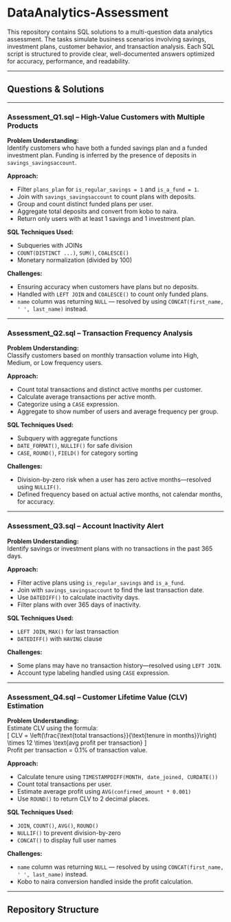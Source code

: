 # DataAnalytics-Assessment

This repository contains SQL solutions to a multi-question data analytics assessment. The tasks simulate business scenarios involving savings, investment plans, customer behavior, and transaction analysis. Each SQL script is structured to provide clear, well-documented answers optimized for accuracy, performance, and readability.

---

## Questions & Solutions

---

### Assessment_Q1.sql – High-Value Customers with Multiple Products

**Problem Understanding:**  
Identify customers who have both a funded savings plan and a funded investment plan. Funding is inferred by the presence of deposits in `savings_savingsaccount`.

**Approach:**  
- Filter `plans_plan` for `is_regular_savings = 1` and `is_a_fund = 1`.
- Join with `savings_savingsaccount` to count plans with deposits.
- Group and count distinct funded plans per user.
- Aggregate total deposits and convert from kobo to naira.
- Return only users with at least 1 savings and 1 investment plan.

**SQL Techniques Used:**  
- Subqueries with JOINs  
- `COUNT(DISTINCT ...)`, `SUM()`, `COALESCE()`  
- Monetary normalization (divided by 100)  

**Challenges:**  
- Ensuring accuracy when customers have plans but no deposits.  
- Handled with `LEFT JOIN` and `COALESCE()` to count only funded plans.
- `name` column was returning `NULL` — resolved by using `CONCAT(first_name, ' ', last_name)` instead.

---

### Assessment_Q2.sql – Transaction Frequency Analysis

**Problem Understanding:**  
Classify customers based on monthly transaction volume into High, Medium, or Low frequency users.

**Approach:**  
- Count total transactions and distinct active months per customer.
- Calculate average transactions per active month.
- Categorize using a `CASE` expression.
- Aggregate to show number of users and average frequency per group.

**SQL Techniques Used:**  
- Subquery with aggregate functions  
- `DATE_FORMAT()`, `NULLIF()` for safe division  
- `CASE`, `ROUND()`, `FIELD()` for category sorting  

**Challenges:**  
- Division-by-zero risk when a user has zero active months—resolved using `NULLIF()`.  
- Defined frequency based on actual active months, not calendar months, for accuracy.

---

### Assessment_Q3.sql – Account Inactivity Alert

**Problem Understanding:**  
Identify savings or investment plans with no transactions in the past 365 days.

**Approach:**  
- Filter active plans using `is_regular_savings` and `is_a_fund`.
- Join with `savings_savingsaccount` to find the last transaction date.
- Use `DATEDIFF()` to calculate inactivity days.
- Filter plans with over 365 days of inactivity.

**SQL Techniques Used:**  
- `LEFT JOIN`, `MAX()` for last transaction  
- `DATEDIFF()` with `HAVING` clause  

**Challenges:**  
- Some plans may have no transaction history—resolved using `LEFT JOIN`.  
- Account type labeling handled using `CASE` expression.

---

### Assessment_Q4.sql – Customer Lifetime Value (CLV) Estimation

**Problem Understanding:**  
Estimate CLV using the formula:  
\[
CLV = \left(\frac{\text{total transactions}}{\text{tenure in months}}\right) \times 12 \times \text{avg profit per transaction}
\]  
Profit per transaction = 0.1% of transaction value.

**Approach:**  
- Calculate tenure using `TIMESTAMPDIFF(MONTH, date_joined, CURDATE())`
- Count total transactions per user.
- Estimate average profit using `AVG(confirmed_amount * 0.001)`
- Use `ROUND()` to return CLV to 2 decimal places.

**SQL Techniques Used:**  
- `JOIN`, `COUNT()`, `AVG()`, `ROUND()`  
- `NULLIF()` to prevent division-by-zero  
- `CONCAT()` to display full user names

**Challenges:**  
- `name` column was returning `NULL` — resolved by using `CONCAT(first_name, ' ', last_name)` instead.  
- Kobo to naira conversion handled inside the profit calculation.

---

## Repository Structure

